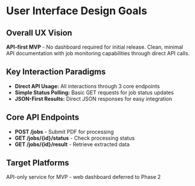 # User Interface Design Goals

## Overall UX Vision
**API-first MVP** - No dashboard required for initial release. Clean, minimal API documentation with job monitoring capabilities through direct API calls.

## Key Interaction Paradigms
- **Direct API Usage:** All interactions through 3 core endpoints
- **Simple Status Polling:** Basic GET requests for job status updates
- **JSON-First Results:** Direct JSON responses for easy integration

## Core API Endpoints
- **POST /jobs** - Submit PDF for processing
- **GET /jobs/{id}/status** - Check processing status  
- **GET /jobs/{id}/result** - Retrieve extracted data

## Target Platforms
API-only service for MVP - web dashboard deferred to Phase 2
